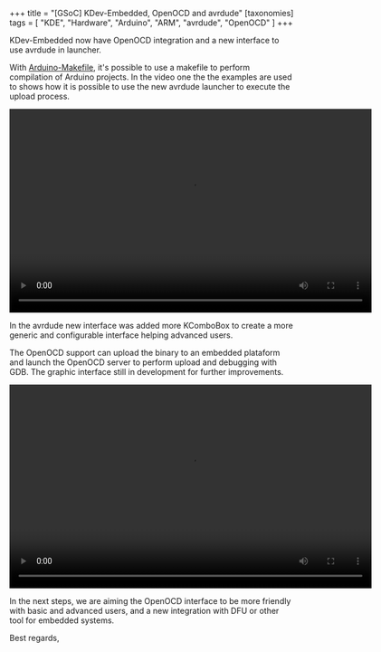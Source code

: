 +++
title = "[GSoC] KDev-Embedded, OpenOCD and avrdude"
[taxonomies]
tags = [ "KDE", "Hardware", "Arduino", "ARM", "avrdude", "OpenOCD" ]
+++

KDev-Embedded  now have OpenOCD integration and a new interface to use avrdude in launcher.

With [Arduino-Makefile](https://github.com/sudar/Arduino-Makefile), it's possible to use a makefile to perform compilation of Arduino projects. In the video one the the examples are used to shows how it is possible to use the new avrdude launcher to execute the upload process.

<video width="640" height="360" controls>
  	<source src="/assets/kdev_embedded_openocd/arduino1.mp4" type="video/mp4">
</video>

In the avrdude new interface was added more KComboBox to create a more generic and configurable interface helping advanced users.

The OpenOCD support can upload the binary to an embedded plataform and launch the OpenOCD server to perform upload and debugging with GDB. The graphic interface still in development for further improvements.

<video width="640" height="360" controls>
  	<source src="/assets/kdev_embedded_openocd/lm4f2321.mp4" type="video/mp4">
</video>

In the next steps, we are aiming the OpenOCD interface to be more friendly with basic and advanced users, and a new integration with DFU or other tool for embedded systems.

Best regards,

